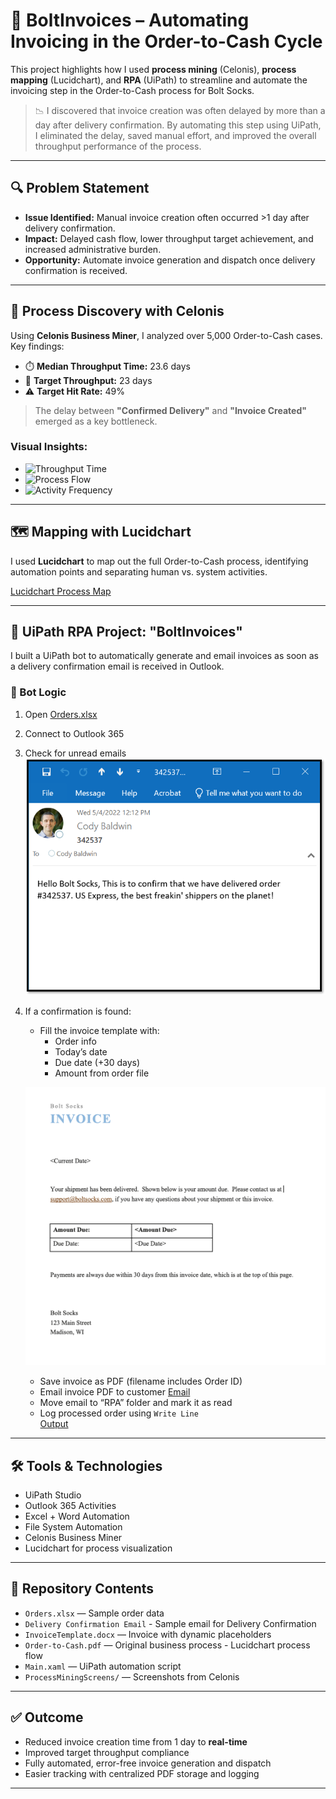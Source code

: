 # 🚀 BoltInvoices – Automating Invoicing in the Order-to-Cash Cycle

This project highlights how I used **process mining** (Celonis), **process mapping** (Lucidchart), and **RPA** (UiPath) to streamline and automate the invoicing step in the Order-to-Cash process for Bolt Socks.

> 📉 I discovered that invoice creation was often delayed by more than a day after delivery confirmation. By automating this step using UiPath, I eliminated the delay, saved manual effort, and improved the overall throughput performance of the process.

---

## 🔍 Problem Statement

- **Issue Identified:** Manual invoice creation often occurred >1 day after delivery confirmation.
- **Impact:** Delayed cash flow, lower throughput target achievement, and increased administrative burden.
- **Opportunity:** Automate invoice generation and dispatch once delivery confirmation is received.

---

## 🔬 Process Discovery with Celonis

Using **Celonis Business Miner**, I analyzed over 5,000 Order-to-Cash cases. Key findings:

- ⏱️ **Median Throughput Time:** 23.6 days  
- 🎯 **Target Throughput:** 23 days  
- ⚠️ **Target Hit Rate:** 49%  

> The delay between **"Confirmed Delivery"** and **"Invoice Created"** emerged as a key bottleneck.

### Visual Insights:
- ![Throughput Time](ProcessMiningScreens/throughput-time.png)
- ![Process Flow](ProcessMiningScreens/process-explorer.png)
- ![Activity Frequency](ProcessMiningScreens/activity-overview.png)

---

## 🗺️ Mapping with Lucidchart

I used **Lucidchart** to map out the full Order-to-Cash process, identifying automation points and separating human vs. system activities.

[Lucidchart Process Map](Order%20to%20Cash.pdf)

---

## 🤖 UiPath RPA Project: "BoltInvoices"

I built a UiPath bot to automatically generate and email invoices as soon as a delivery confirmation email is received in Outlook.

### 🧠 Bot Logic

1. Open [Orders.xlsx](./Orders.xlsx)
2. Connect to Outlook 365
3. Check for unread emails
   ![Delivery Conf](./Delivery_Confirmation.png)
4. If a confirmation is found:
   - Fill the invoice template with:
     - Order info
     - Today’s date
     - Due date (+30 days)
     - Amount from order file
       
   ![Invoice_template](./Invoice%20template.png)
   
   - Save invoice as PDF (filename includes Order ID)
   - Email invoice PDF to customer
     [Email](./Screenshot%202025-02-21%20225007.jpg)
   - Move email to “RPA” folder and mark it as read
   - Log processed order using `Write Line`    
     [Output](./output-3.txt)

---

## 🛠 Tools & Technologies

- UiPath Studio
- Outlook 365 Activities
- Excel + Word Automation
- File System Automation
- Celonis Business Miner
- Lucidchart for process visualization

---

## 📁 Repository Contents

- `Orders.xlsx` — Sample order data
- `Delivery Confirmation Email` - Sample email for Delivery Confirmation  
- `InvoiceTemplate.docx` — Invoice with dynamic placeholders  
- `Order-to-Cash.pdf` — Original business process - Lucidchart process flow 
- `Main.xaml` — UiPath automation script  
- `ProcessMiningScreens/` — Screenshots from Celonis  


---

## ✅ Outcome

- Reduced invoice creation time from 1 day to **real-time**
- Improved target throughput compliance
- Fully automated, error-free invoice generation and dispatch
- Easier tracking with centralized PDF storage and logging

---


